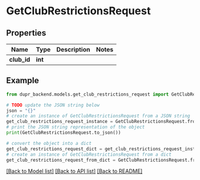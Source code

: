 # GetClubRestrictionsRequest


## Properties

Name | Type | Description | Notes
------------ | ------------- | ------------- | -------------
**club_id** | **int** |  | 

## Example

```python
from dupr_backend.models.get_club_restrictions_request import GetClubRestrictionsRequest

# TODO update the JSON string below
json = "{}"
# create an instance of GetClubRestrictionsRequest from a JSON string
get_club_restrictions_request_instance = GetClubRestrictionsRequest.from_json(json)
# print the JSON string representation of the object
print(GetClubRestrictionsRequest.to_json())

# convert the object into a dict
get_club_restrictions_request_dict = get_club_restrictions_request_instance.to_dict()
# create an instance of GetClubRestrictionsRequest from a dict
get_club_restrictions_request_from_dict = GetClubRestrictionsRequest.from_dict(get_club_restrictions_request_dict)
```
[[Back to Model list]](../README.md#documentation-for-models) [[Back to API list]](../README.md#documentation-for-api-endpoints) [[Back to README]](../README.md)


